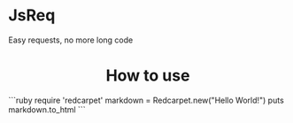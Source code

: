 # JsReq
Easy requests, no more long code
<br>
<h1 align="center">How to use</h1>
```ruby
require 'redcarpet'
markdown = Redcarpet.new("Hello World!")
puts markdown.to_html
```
